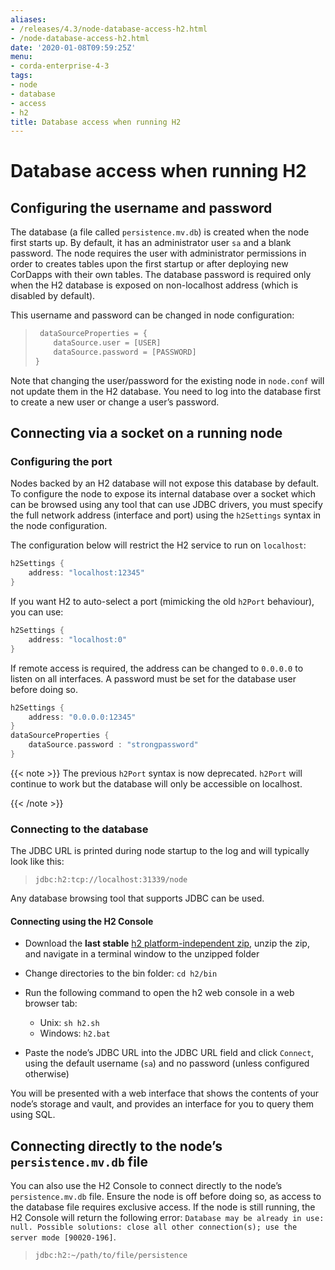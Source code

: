 ```yaml
---
aliases:
- /releases/4.3/node-database-access-h2.html
- /node-database-access-h2.html
date: '2020-01-08T09:59:25Z'
menu:
- corda-enterprise-4-3
tags:
- node
- database
- access
- h2
title: Database access when running H2
---
```



# Database access when running H2



## Configuring the username and password

The database (a file called `persistence.mv.db`) is created when the node first starts up. By default, it has an
administrator user `sa` and a blank password. The node requires the user with administrator permissions in order to
creates tables upon the first startup or after deploying new CorDapps with their own tables. The database password is
required only when the H2 database is exposed on non-localhost address (which is disabled by default).

This username and password can be changed in node configuration:

> 
> ```groovy
>  dataSourceProperties = {
>     dataSource.user = [USER]
>     dataSource.password = [PASSWORD]
> }
> ```
> 

Note that changing the user/password for the existing node in `node.conf` will not update them in the H2 database.
You need to log into the database first to create a new user or change a user’s password.


## Connecting via a socket on a running node


### Configuring the port

Nodes backed by an H2 database will not expose this database by default. To configure the node to expose its internal
database over a socket which can be browsed using any tool that can use JDBC drivers, you must specify the full network
address (interface and port) using the `h2Settings` syntax in the node configuration.

The configuration below will restrict the H2 service to run on `localhost`:

```groovy
h2Settings {
    address: "localhost:12345"
}
```

If you want H2 to auto-select a port (mimicking the old `h2Port` behaviour), you can use:

```groovy
h2Settings {
    address: "localhost:0"
}
```

If remote access is required, the address can be changed to `0.0.0.0` to listen on all interfaces. A password must be
set for the database user before doing so.

```groovy
h2Settings {
    address: "0.0.0.0:12345"
}
dataSourceProperties {
    dataSource.password : "strongpassword"
}
```

{{< note >}}
The previous `h2Port` syntax is now deprecated. `h2Port` will continue to work but the database will only
be accessible on localhost.

{{< /note >}}

### Connecting to the database

The JDBC URL is printed during node startup to the log and will typically look like this:

> 
> `jdbc:h2:tcp://localhost:31339/node`


Any database browsing tool that supports JDBC can be used.


#### Connecting using the H2 Console


* Download the **last stable** [h2 platform-independent zip](http://www.h2database.com/html/download.html), unzip the
zip, and navigate in a terminal window to the unzipped folder
* Change directories to the bin folder: `cd h2/bin`
* Run the following command to open the h2 web console in a web browser tab:
    * Unix: `sh h2.sh`
    * Windows: `h2.bat`


* Paste the node’s JDBC URL into the JDBC URL field and click `Connect`, using the default username (`sa`) and no
password (unless configured otherwise)

You will be presented with a web interface that shows the contents of your node’s storage and vault, and provides an
interface for you to query them using SQL.



## Connecting directly to the node’s `persistence.mv.db` file

You can also use the H2 Console to connect directly to the node’s `persistence.mv.db` file. Ensure the node is off
before doing so, as access to the database file requires exclusive access. If the node is still running, the H2 Console
will return the following error:
`Database may be already in use: null. Possible solutions: close all other connection(s); use the server mode [90020-196]`.

> 
> `jdbc:h2:~/path/to/file/persistence`


